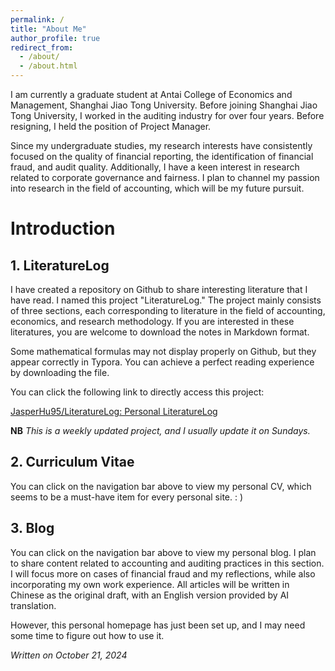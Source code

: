```yaml
---
permalink: /
title: "About Me"
author_profile: true
redirect_from: 
  - /about/
  - /about.html
---
```


I am currently a graduate student at Antai College of Economics and Management, Shanghai Jiao Tong University. Before joining Shanghai Jiao Tong University, I worked in the auditing industry for over four years. Before resigning, I held the position of Project Manager. 



Since my undergraduate studies, my research interests have consistently focused on the quality of financial reporting, the identification of financial fraud, and audit quality. Additionally, I have a keen interest in research related to corporate governance and fairness. I plan to channel my passion into research in the field of accounting, which will be my future pursuit.

Introduction
======
## 1. LiteratureLog



I have created a repository on Github to share interesting literature that I have read. I named this project "LiteratureLog." The project mainly consists of three sections, each corresponding to literature in the field of accounting, economics, and research methodology. If you are interested in these literatures, you are welcome to download the notes in Markdown format.



Some mathematical formulas may not display properly on Github, but they appear correctly in Typora. You can achieve a perfect reading experience by downloading the file.



You can click the following link to directly access this project:

[JasperHu95/LiteratureLog: Personal LiteratureLog](https://github.com/JasperHu95/LiteratureLog)



**NB** *This is a weekly updated project, and I usually update it on Sundays.*



## 2. Curriculum Vitae



You can click on the navigation bar above to view my personal CV, which seems to be a must-have item for every personal site. : )



## 3. Blog



You can click on the navigation bar above to view my personal blog. I plan to share content related to accounting and auditing practices in this section. I will focus more on cases of financial fraud and my reflections, while also incorporating my own work experience. All articles will be written in Chinese as the original draft, with an English version provided by AI translation.



However, this personal homepage has just been set up, and I may need some time to figure out how to use it. 



*Written on October 21, 2024*





